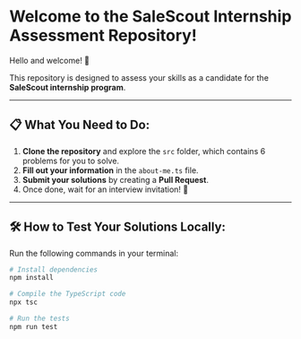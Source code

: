 # Welcome to the SaleScout Internship Assessment Repository!

Hello and welcome! 👋

This repository is designed to assess your skills as a candidate for the **SaleScout internship program**.

---

## 📋 What You Need to Do:

1. **Clone the repository** and explore the `src` folder, which contains 6 problems for you to solve.
2. **Fill out your information** in the `about-me.ts` file.
3. **Submit your solutions** by creating a **Pull Request**.
4. Once done, wait for an interview invitation! 🎉

---

## 🛠️ How to Test Your Solutions Locally:

Run the following commands in your terminal:

```bash
# Install dependencies
npm install

# Compile the TypeScript code
npx tsc

# Run the tests
npm run test
